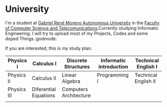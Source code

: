 # University

I'm a student at [Gabriel René Moreno Autonomous University](https://en.wikipedia.org/wiki/Universidad_Aut%C3%B3noma_Gabriel_Ren%C3%A9_Moreno) in the [Faculty of Computer Science and Telecomunications](https://es.wikipedia.org/wiki/Facultad_de_Ingenier%C3%ADa_en_Ciencias_de_la_Computaci%C3%B3n_y_Telecomunicaciones_(UAGRM)).Currently studying Informatic Engineering. I will try to upload most of my Projects, Codes and some doped Things.:godmode:

If you are interested, this is my study plan:

| Physics I   | Calculus I            | Discrete Structures    | Informatic introduction | Technical English I   |
|-------------|-----------------------|------------------------|-------------------------|-----------------------|
| Physics II  | Calculus II           | Linear Algebra         | Programming I           |  Technical English II |
| Physics III | Diferential Equations | Computers Architecture |                         |                       |
|             |                       |                        |                         |                       |
